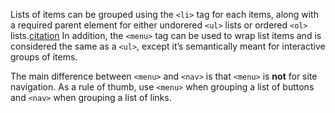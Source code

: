 Lists of items can be grouped using the `<li>` tag for each items, along with a required parent element for either undorered `<ul>` lists or ordered `<ol>` lists.[citation](https://developer.mozilla.org/en-US/docs/Web/HTML/Element/li) In addition, the `<menu>` tag can be used to wrap list items and is considered the same as a `<ul>`, except it’s semantically meant for interactive groups of items.

The main difference between `<menu>` and `<nav>` is that `<menu>` is **not** for site navigation. As a rule of thumb, use `<menu>` when grouping a list of buttons and `<nav>` when grouping a list of links.

